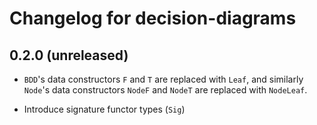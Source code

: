 # Changelog for decision-diagrams

## 0.2.0 (unreleased)

* `BDD`'s data constructors `F` and `T` are replaced with `Leaf`, and
  similarly `Node`'s data constructors `NodeF` and `NodeT` are
  replaced with `NodeLeaf`.

* Introduce signature functor types (`Sig`)
